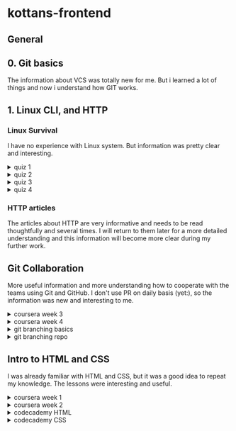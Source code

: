 # kottans-frontend
## General

## 0. Git basics

The information about VCS was totally new for me. But i learned a lot of things and now i understand how GIT works.

## 1. Linux CLI, and HTTP

### Linux Survival
I have no experience with Linux system. But information was pretty clear and interesting. 

<details><summary>quiz 1</summary>
  
![quiz 1](task_linux_cli/Quiz%20number%201.png)
  
</details>
<details><summary>quiz 2</summary>
  
![quiz 2](task_linux_cli/Quiz%20number%202.png)
  
</details>
<details><summary>quiz 3</summary>
  
![quiz 3](task_linux_cli/Quiz%20number%203.png)
  
</details>
<details><summary>quiz 4</summary>
  
![quiz 4](task_linux_cli/Quiz%20number%204.png)
  
</details>

### HTTP articles 
The articles about HTTP are very informative and needs to be read thoughtfully and several times. I will return to them later for a more detailed understanding and this information will become more clear during my further work.

## Git Collaboration

More useful information and more understanding how to cooperate with the teams using Git and GitHub. I don't use PR on daily basis (yet:), so the information was new and interesting to me.

<details><summary>coursera week 3</summary>
  
![coursera week 3](task_git_collaboration/coursera%20week%203.png)
  
</details>
<details><summary>coursera week 4</summary>
  
![coursera week 4](task_git_collaboration/coursera%20week%204.png)
  
</details>
<details><summary>git branching basics</summary>
  
![git branching basics](task_git_collaboration/git%20branching%20basics.png)
  
</details>
<details><summary>git branching repo</summary>
  
![git branching repo](task_git_collaboration/git%20branching%20repo.png)
  
</details>

## Intro to HTML and CSS

I was already familiar with HTML and CSS, but it was a good idea to repeat my knowledge. The lessons were interesting and useful.

<details><summary>coursera week 1</summary>
  
![coursera week 1](task_html_css_intro/week1.png)
  
</details>
<details><summary>coursera week 2</summary>
  
![coursera week 2](task_html_css_intro/week2.png)
  
</details>
<details><summary>codecademy HTML</summary>
  
![codecademy HTML](task_html_css_intro/html.png)
  
</details>
<details><summary>codecademy CSS</summary>
  
![codecademy CSS](task_html_css_intro/css.png)
  
</details>
